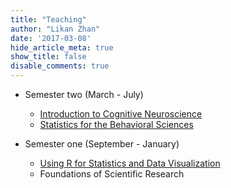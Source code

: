 ```yaml
---
title: "Teaching"
author: "Likan Zhan"
date: '2017-03-08'
hide_article_meta: true
show_title: false
disable_comments: true
---
```


- Semester two (March - July)

   - [Introduction to Cognitive Neuroscience](/en/teach/cogn_neurosci/)
   - [Statistics for the Behavioral Sciences](/en/teach/stat_behav_sci/)


- Semester one (September - January)

   - [Using R for Statistics and Data Visualization](/en/teach/appl_regres/)
   - Foundations of Scientific Research
